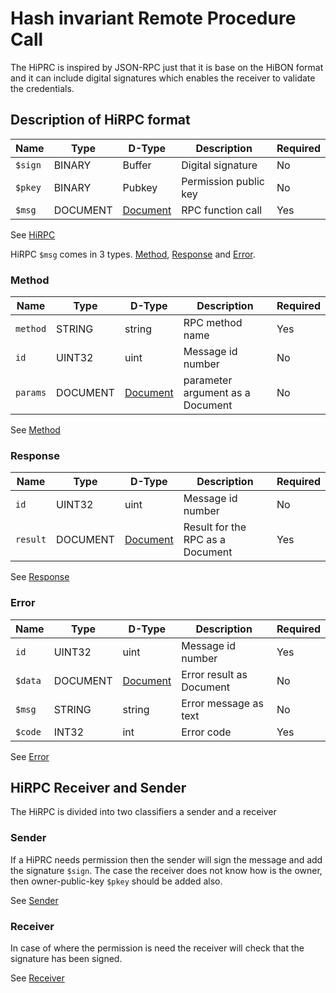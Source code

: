 # Hash invariant Remote Procedure Call

The HiPRC is inspired by JSON-RPC just that it is base on the HiBON format and it can include digital signatures which enables the receiver to validate the credentials.


## Description of HiRPC format

| Name    | Type     | D-Type       | Description           | Required |
| ------- | -------- | ------------ | --------------------- | -------- |
| `$sign` | BINARY   | Buffer       | Digital signature     | No       |
| `$pkey` | BINARY   | Pubkey       | Permission public key | No       |
| `$msg`  | DOCUMENT | [Document]() | RPC function call     | Yes      |

See [HiRPC](ddoc://tagion.communication.HiRPC.HiRPC)

HiRPC `$msg` comes in 3 types. [Method](#Method), [Response](#Response) and [Error](#Error).

### Method
| Name     | Type     | D-Type       | Description                      | Required |
| -------- | -------- | ------------ | -------------------------------- | -------- |
| `method` | STRING   | string       | RPC method name                  | Yes      |
| `id`     | UINT32   | uint         | Message id number                | No       |
| `params` | DOCUMENT | [Document]() | parameter argument as a Document | No       |

See [Method](ddoc://tagion.communication.HiRPC.HiRPC.Method)

### Response 
| Name     | Type     | D-Type       | Description                      | Required |
| -------- | -------- | ------------ | -------------------------------- | -------- |
| `id `    | UINT32   | uint         | Message id number                | No       |
| `result` | DOCUMENT | [Document]() | Result for the RPC as a Document | Yes      |

See [Response](ddoc://tagion.communication.HiRPC.HiRPC.Response)

### Error

| Name    | Type     | D-Type       | Description              | Required |
| ------- | -------- | ------------ | ------------------------ | -------- |
| `id`    | UINT32   | uint         | Message id number        | Yes      |
| `$data` | DOCUMENT | [Document]() | Error result as Document | No       |
| `$msg`  | STRING   | string       | Error message as text    | No       |
| `$code` | INT32    | int          | Error code               | Yes      |

See [Error](ddoc://tagion.communication.HiRPC.HiRPC.Error)

## HiRPC Receiver and Sender

The HiRPC is divided into two classifiers a sender and a receiver

### Sender 
If a HiPRC needs permission then the sender will sign the message and add the signature `$sign`.
The case the receiver does not know how is the owner, then owner-public-key `$pkey` should be added also.

See [Sender](ddoc://tagion.communication.HiRPC.HiRPC.Post)

### Receiver
In case of where the permission is need the receiver will check that the signature has been signed.

See [Receiver](ddoc://tagion.communication.HiRPC.HiRPC.Post)


